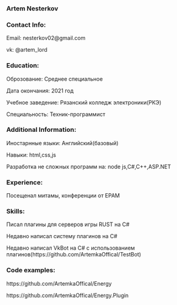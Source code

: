 <h3>Artem Nesterkov</h3>
<h3>Contact Info:</h3>
  <p>Email: nesterkov02@gmail.com</p>
  <p>vk: @artem_lord</p>
<h3>Education:</h3>
   <p>Оброзование: Среднее специальное</p>
   <p>Дата окончания: 2021 год</p>
   <p>Учебное заведение: Рязанский колледж электроники(РКЭ)</p>
   <p>Специальность: Техник-программист</p>
 <h3>Additional Information:</h3>
   <p>Иностарнные языки: Английский(базовый)</p>
   <p>Навыки: html,css,js</p>
   <p>Разработка не сложных программ на: node js,C#,C++,ASP.NET</p>
 <h3>Experience:</h3>
   <p>Посещенал митамы, конференции от EPAM</p>
 <h3>Skills:</h3>
    <p>Писал плагины для серверов игры RUST на C#</p>
    <p>Недавно написал систему плагинов на  C#</p>
    <p>Недавно написал VkBot на C# с использованием плагинов(https://github.com/ArtemkaOffical/TestBot)</p>
 <h3>Code examples:</h3>
   https://github.com/ArtemkaOffical/Energy</p>
   https://github.com/ArtemkaOffical/Energy.Plugin</p>
